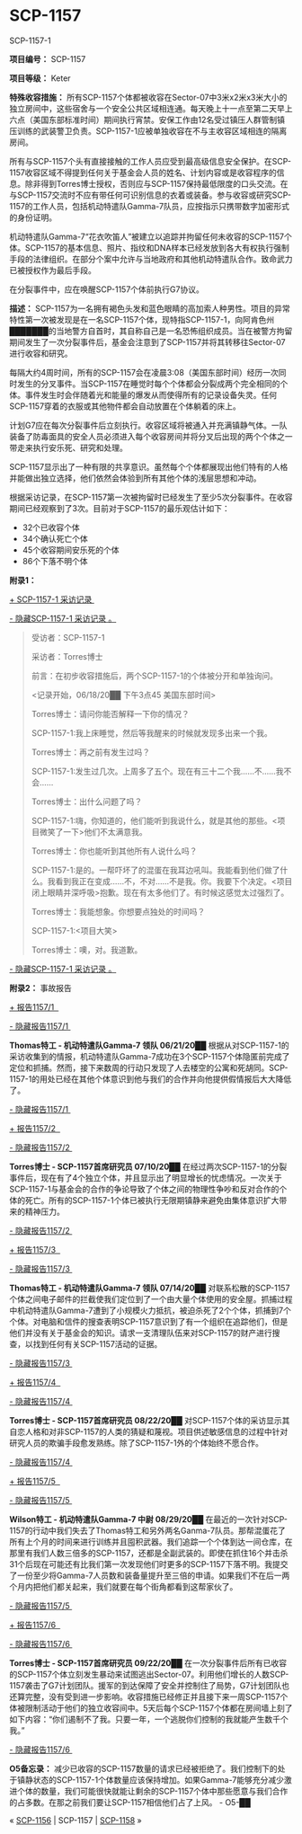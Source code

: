 # SCP-1157
                        




SCP-1157-1



**项目编号：** SCP-1157

**项目等级：** Keter

**特殊收容措施：** 所有SCP-1157个体都被收容在Sector-07中3米x2米x3米大小的独立房间中，这些宿舍与一个安全公共区域相连通。每天晚上十一点至第二天早上六点（美国东部标准时间）期间执行宵禁。安保工作由12名受过镇压人群管制镇压训练的武装警卫负责。SCP-1157-1应被单独收容在不与主收容区域相连的隔离房间。

所有与SCP-1157个头有直接接触的工作人员应受到最高级信息安全保护。在SCP-1157收容区域不得提到任何关于基金会人员的姓名、计划内容或是收容程序的信息。除非得到Torres博士授权，否则应与SCP-1157保持最低限度的口头交流。在与SCP-1157交流时不应有带任何可识别信息的衣着或装备。参与收容或研究SCP-1157的工作人员，包括机动特遣队Gamma-7队员，应按指示只携带数字加密形式的身份证明。

机动特遣队Gamma-7“花衣吹笛人”被建立以追踪并拘留任何未收容的SCP-1157个体。SCP-1157的基本信息、照片、指纹和DNA样本已经发放到各大有权执行强制手段的法律组织。在部分个案中允许与当地政府和其他机动特遣队合作。致命武力已被授权作为最后手段。

在分裂事件中，应在唤醒SCP-1157个体前执行G7协议。

**描述：** SCP-1157为一名拥有褐色头发和蓝色眼睛的高加索人种男性。项目的异常特性第一次被发现是在一名SCP-1157个体，现特指SCP-1157-1，向阿肯色州███████的当地警方自首时，其自称自己是一名恐怖组织成员。当在被警方拘留期间发生了一次分裂事件后，基金会注意到了SCP-1157并将其转移往Sector-07进行收容和研究。

每隔大约4周时间，所有的SCP-1157会在凌晨3:08（美国东部时间）经历一次同时发生的分叉事件。当SCP-1157在睡觉时每个个体都会分裂成两个完全相同的个体。事件发生时会伴随着光和能量的爆发从而使得所有的记录设备失灵。任何SCP-1157穿着的衣服或其他物件都会自动放置在个体躺着的床上。

计划G7应在每次分裂事件后立刻执行。收容区域将被通入并充满镇静气体。一队装备了防毒面具的安全人员必须进入每个收容房间并将分叉后出现的两个个体之一带走来执行安乐死、研究和处理。

SCP-1157显示出了一种有限的共享意识。虽然每个个体都展现出他们特有的人格并能做出独立选择，他们依然会体验到所有其他个体的浅层思想和冲动。

根据采访记录，在SCP-1157第一次被拘留时已经发生了至少5次分裂事件。在收容期间已经观察到了3次。目前对于SCP-1157的最乐观估计如下：

- 32个已收容个体
- 34个确认死亡个体
- 45个收容期间安乐死的个体
- 86个下落不明个体

**附录1：** 


<a shape='rect' class='collapsible-block-link' href='javascript:;'>+&#160;SCP-1157-1&#160;&#37319;&#35775;&#35760;&#24405;&#160;</a>

<a shape='rect' class='collapsible-block-link' href='javascript:;'>-&#160;&#38544;&#34255;SCP-1157-1&#160;&#37319;&#35775;&#35760;&#24405;&#160;&#12290;</a>


> 受访者：SCP-1157-1
> 
> 采访者：Torres博士
> 
> 前言：在初步收容措施后，两个SCP-1157-1的个体被分开和单独询问。
> 
> <记录开始，06/18/20██ 下午3点45 美国东部时间>
> 
> Torres博士：请问你能否解释一下你的情况？
> 
> SCP-1157-1:我上床睡觉，然后等我醒来的时候就发现多出来一个我。
> 
> Torres博士：再之前有发生过吗？
> 
> SCP-1157-1:发生过几次。上周多了五个。现在有三十二个我……不……我不会……
> 
> Torres博士：出什么问题了吗？
> 
> SCP-1157-1:嗨，你知道的，他们能听到我说什么，就是其他的那些。<项目微笑了一下>他们不太满意我。
> 
> Torres博士：你也能听到其他所有人说什么吗？
> 
> SCP-1157-1:是的。一帮吓坏了的混蛋在我耳边吼叫。我能看到他们做了什么。我看到我正在变成……不，不对……不是我。你。我要下个决定。<项目闭上眼睛并深呼吸>抱歉。现在有太多他们了。有时候这感觉太过强烈了。
> 
> Torres博士：我能想象。你想要点独处的时间吗？
> 
> SCP-1157-1:<项目大笑>
> 
> Torres博士：噢，对。我道歉。
> 


<a shape='rect' class='collapsible-block-link' href='javascript:;'>-&#160;&#38544;&#34255;SCP-1157-1&#160;&#37319;&#35775;&#35760;&#24405;&#160;&#12290;</a>


**附录2：** 事故报告


<a shape='rect' class='collapsible-block-link' href='javascript:;'>+&#160;&#25253;&#21578;1157/1&#160;&#160;</a>

<a shape='rect' class='collapsible-block-link' href='javascript:;'>-&#160;&#38544;&#34255;&#25253;&#21578;1157/1&#160;</a>

**Thomas特工 - 机动特遣队Gamma-7 领队
06/21/20██** 
根据从对SCP-1157-1的采访收集到的情报，机动特遣队Gamma-7成功在3个SCP-1157个体隐匿前完成了定位和抓捕。然而，接下来数周的行动只发现了人去楼空的公寓和死胡同。SCP-1157-1的用处已经在其他个体意识到他与我们的合作并向他提供假情报后大大降低了。


<a shape='rect' class='collapsible-block-link' href='javascript:;'>-&#160;&#38544;&#34255;&#25253;&#21578;1157/1&#160;</a>



<a shape='rect' class='collapsible-block-link' href='javascript:;'>+&#160;&#25253;&#21578;1157/2&#160;&#160;</a>

<a shape='rect' class='collapsible-block-link' href='javascript:;'>-&#160;&#38544;&#34255;&#25253;&#21578;1157/2&#160;</a>

**Torres博士 - SCP-1157首席研究员
07/10/20██** 
在经过两次SCP-1157-1的分裂事件后，现在有了4个独立个体，并且显示出了明显增长的忧虑情况。一次关于SCP-1157-1与基金会的合作的争论导致了个体之间的物理性争吵和反对合作的个体的死亡。所有的SCP-1157-1个体已被执行无限期镇静来避免由集体意识扩大带来的精神压力。


<a shape='rect' class='collapsible-block-link' href='javascript:;'>-&#160;&#38544;&#34255;&#25253;&#21578;1157/2&#160;</a>



<a shape='rect' class='collapsible-block-link' href='javascript:;'>+&#160;&#25253;&#21578;1157/3&#160;&#160;</a>

<a shape='rect' class='collapsible-block-link' href='javascript:;'>-&#160;&#38544;&#34255;&#25253;&#21578;1157/3&#160;</a>

**Thomas特工 - 机动特遣队Gamma-7 领队
07/14/20██** 
对联系松散的SCP-1157个体之间电子邮件的拦截使我们定位到了一个由大量个体使用的安全屋。抓捕过程中机动特遣队Gamma-7遭到了小规模火力抵抗，被迫杀死了2个个体，抓捕到7个个体。对电脑和信件的搜查表明SCP-1157意识到了有一个组织在追踪他们，但是他们并没有关于基金会的知识。请求一支清理队伍来对SCP-1157的财产进行搜查，以找到任何有关SCP-1157活动的证据。


<a shape='rect' class='collapsible-block-link' href='javascript:;'>-&#160;&#38544;&#34255;&#25253;&#21578;1157/3&#160;</a>



<a shape='rect' class='collapsible-block-link' href='javascript:;'>+&#160;&#25253;&#21578;1157/4&#160;&#160;</a>

<a shape='rect' class='collapsible-block-link' href='javascript:;'>-&#160;&#38544;&#34255;&#25253;&#21578;1157/4&#160;</a>

**Torres博士 - SCP-1157首席研究员
08/22/20██** 
对SCP-1157个体的采访显示其自恋人格和对非SCP-1157的人类的猜疑和蔑视。项目供述敏感信息的过程中针对研究人员的欺骗手段愈发熟练。除了SCP-1157-1外的个体始终不愿合作。


<a shape='rect' class='collapsible-block-link' href='javascript:;'>-&#160;&#38544;&#34255;&#25253;&#21578;1157/4&#160;</a>



<a shape='rect' class='collapsible-block-link' href='javascript:;'>+&#160;&#25253;&#21578;1157/5&#160;&#160;</a>

<a shape='rect' class='collapsible-block-link' href='javascript:;'>-&#160;&#38544;&#34255;&#25253;&#21578;1157/5&#160;</a>

**Wilson特工 - 机动特遣队Gamma-7 中尉
08/29/20██** 
在最近的一次针对SCP-1157的行动中我们失去了Thomas特工和另外两名Ganma-7队员。那帮混蛋花了所有上个月的时间来进行训练并且囤积武器。我们追踪一个个体到达一间仓库，在那里有我们人数三倍多的SCP-1157，还都是全副武装的。即使在抓住16个并击杀31个后现在可能还有比我们第一次发现他们时更多的SCP-1157下落不明。我提交了一份至少将Gamma-7人员数和装备量提升至三倍的申请。如果我们不在后一两个月内把他们都关起来，我们就要在每个街角都看到这帮家伙了。


<a shape='rect' class='collapsible-block-link' href='javascript:;'>-&#160;&#38544;&#34255;&#25253;&#21578;1157/5&#160;</a>



<a shape='rect' class='collapsible-block-link' href='javascript:;'>+&#160;&#25253;&#21578;1157/6&#160;&#160;</a>

<a shape='rect' class='collapsible-block-link' href='javascript:;'>-&#160;&#38544;&#34255;&#25253;&#21578;1157/6&#160;</a>

**Torres博士 - SCP-1157首席研究员
09/22/20██** 
在一次分裂事件后所有已收容的SCP-1157个体立刻发生暴动来试图逃出Sector-07。利用他们增长的人数SCP-1157袭击了G7计划团队。援军的到达保障了安全并控制住了局势，G7计划团队也还算完整，没有受到进一步影响。收容措施已经修正并且接下来一周SCP-1157个体被限制活动于他们的独立收容间中。5天后每个SCP-1157个体都在房间墙上刻了如下内容：“你们遏制不了我。只要一年，一个逃脱你们控制的我就能产生数千个我。”


<a shape='rect' class='collapsible-block-link' href='javascript:;'>-&#160;&#38544;&#34255;&#25253;&#21578;1157/6&#160;</a>


**O5备忘录：** 减少已收容的SCP-1157数量的请求已经被拒绝了。我们控制下的处于镇静状态的SCP-1157-1个体数量应该保持增加。如果Gamma-7能够充分减少激进个体的数量，我们可能很快就能让剩余的SCP-1157个体中那些愿意与我们合作的占多数。在那之前我们要让SCP-1157相信他们占了上风。 - O5-██



« [SCP-1156](/scp-1156) | SCP-1157 | [SCP-1158](/scp-1158) »





                    